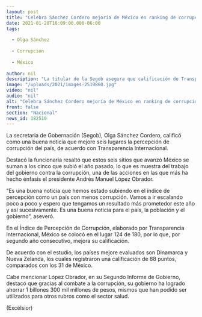 ```yaml
---
layout: post
title: "Celebra Sánchez Cordero mejoría de México en ranking de corrupción"
date: 2021-01-28T16:09:00.000-06:00
tags:
  
  - Olga Sánchez
  
  - Corrupción
  
  - México
  
author: nil
description: "La titular de la Segob asegura que calificación de Transparencia Internacional es buena noticia para el país, la población y el gobierno; avanza el país al lugar 124 de 180 naciones calificadas"
image: "/uploads/2021/images-2519860.jpg"
video: "nil"
audio: "nil"
alt: "Celebra Sánchez Cordero mejoría de México en ranking de corrupción"
front: false
section: "Nacional"
news_id: 182510
---
```


La secretaria de Gobernación (Segob), Olga Sánchez Cordero, calificó como una buena noticia que mejore seis lugares la percepción de corrupción del país, de acuerdo con Transparencia Internacional.

Destacó la funcionaria resaltó que estos seis sitios que avanzó México se suman a los cinco que subió el año pasado, lo que es muestra del trabajo del gobierno contra la corrupción, una de las acciones en las que más ha hecho énfasis el presidente Andrés Manuel López Obrador.

“Es una buena noticia que hemos estado subiendo en el índice de percepción como un país con menos corrupción. Vamos a ir escalando poco a poco y espero que tengamos un resultado más prometedor este año y así sucesivamente. Es una buena noticia para el país, la población y el gobierno”, aseveró.

En el Índice de Percepción de Corrupción, elaborado por Transparencia Internacional, México se colocó en el lugar 124 de 180, por lo que, por segundo año consecutivo, mejora su calificación.

De acuerdo con el estudio, los países mejore evaluados son Dinamarca y Nueva Zelanda, los cuales registraron una calificación de 88 puntos, comparados con los 31 de México.

Cabe mencionar López Obrador, en su Segundo Informe de Gobierno, destacó que gracias al combate a la corrupción, su gobierno ha logrado ahorrar 1 billones 300 mil millones de pesos, mismos que han podido ser utilizados para otros rubros como el sector salud.

(Excélsior)